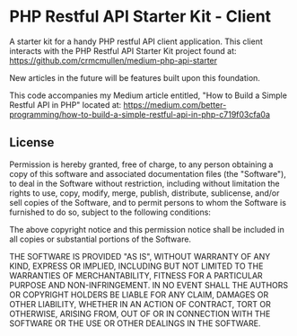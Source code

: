 # PHP Restful API Starter Kit - Client

A starter kit for a handy PHP restful API client application. This client interacts with the PHP Restful API Starter Kit project found at: https://github.com/crmcmullen/medium-php-api-starter

New articles in the future will be features built upon this foundation.

This code accompanies my Medium article entitled, "How to Build a Simple Restful API in PHP" 
located at: https://medium.com/better-programming/how-to-build-a-simple-restful-api-in-php-c719f03cfa0a

## License ##
Permission is hereby granted, free of charge, to any person obtaining a copy of this software and associated documentation files (the "Software"), to deal in the Software without restriction, including without limitation the rights to use, copy, modify, merge, publish, distribute, sublicense, and/or sell copies of the Software, and to permit persons to whom the Software is furnished to do so, subject to the following conditions:

The above copyright notice and this permission notice shall be included in all copies or substantial portions of the Software.

THE SOFTWARE IS PROVIDED "AS IS", WITHOUT WARRANTY OF ANY KIND, EXPRESS OR IMPLIED, INCLUDING BUT NOT LIMITED TO THE WARRANTIES OF MERCHANTABILITY, FITNESS FOR A PARTICULAR PURPOSE AND NON-INFRINGEMENT. IN NO EVENT SHALL THE AUTHORS OR COPYRIGHT HOLDERS BE LIABLE FOR ANY CLAIM, DAMAGES OR OTHER LIABILITY, WHETHER IN AN ACTION OF CONTRACT, TORT OR OTHERWISE, ARISING FROM, OUT OF OR IN CONNECTION WITH THE SOFTWARE OR THE USE OR OTHER DEALINGS IN THE SOFTWARE.

